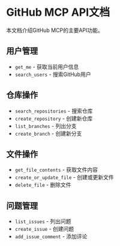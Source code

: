 # GitHub MCP API文档

本文档介绍GitHub MCP的主要API功能。

## 用户管理
- `get_me` - 获取当前用户信息
- `search_users` - 搜索GitHub用户

## 仓库操作
- `search_repositories` - 搜索仓库
- `create_repository` - 创建新仓库
- `list_branches` - 列出分支
- `create_branch` - 创建新分支

## 文件操作
- `get_file_contents` - 获取文件内容
- `create_or_update_file` - 创建或更新文件
- `delete_file` - 删除文件

## 问题管理
- `list_issues` - 列出问题
- `create_issue` - 创建问题
- `add_issue_comment` - 添加评论
